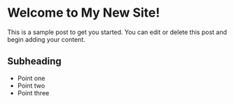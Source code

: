 # Welcome to My New Site!

This is a sample post to get you started. You can edit or delete this post and begin adding your content.

## Subheading

- Point one
- Point two
- Point three